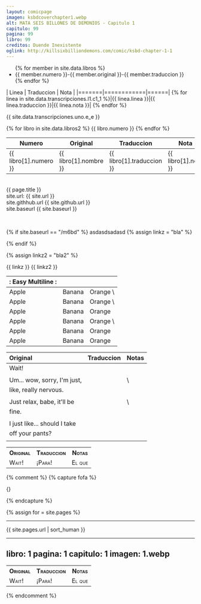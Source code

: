 ```yaml
---
layout: comicpage
imagen: ksbdcoverchapter1.webp
alt: MATA SEIS BILLONES DE DEMONIOS - Capitulo 1
capitulo: 99
pagina: 99
libro: 99
creditos: Duende Inexistente
oglink: http://killsixbilliondemons.com/comic/ksbd-chapter-1-1
---
```


<ul>
{% for member in site.data.libros %}
  <li>
    {{ member.numero }}-{{ member.original }}-{{ member.traduccion }}
  </li>
{% endfor %}
</ul>


| Linea | Traduccion | Nota | 
|=======|============|======|
{% for linea in site.data.transcripciones.l1.c1_1 %}|{{ linea.linea }}|{{ linea.traduccion }}|{{ linea.nota }}|
{% endfor %}

{{ site.data.transcripciones.uno.e_e }}

<table>
<thead>
<th>Numero</th><th>Original</th><th>Traduccion</th><th>Nota</th>
</thead>
{% for libro in site.data.libros2 %}

<tr>
<td>{{ libro[1].numero }}</td><td>{{ libro[1].nombre }}</td><td>{{ libro[1].traduccion }}</td><td>{{ libro[1].nota }}</td>
</tr>
{{ libro.numero }}
{% endfor %}
</table>

<br> {{ page.title }}<br> 
site.url: {{ site.url }}<br>
site.githhub.url {{ site.github.url }}<br>
site.baseurl {{ site.baseurl }}

<br>


{% if site.baseurl == "/m6bd" %}
asdasdsadasd
{% assign linkz = "bla" %}

{% endif %}

{% assign linkz2 = "bla2" %}

{{ linkz }}
{{ linkz2 }}



| :    Easy Multiline   : |||
| :----- | :----- | :------ |
| Apple  | Banana | Orange  \
| Apple  | Banana | Orange  \
| Apple  | Banana | Orange
| Apple  | Banana | Orange  \
| Apple  | Banana | Orange  |
| Apple  | Banana | Orange  |




|         Original             |        Traduccion                                |            Notas   |
|                     :-----   |         :-----                                   |            :------ |
|Wait!                         |                                                  |                    |
|                              |                                                  |                    |
|Um... wow, sorry, I'm just,   |                                                  |                    \
|like, really nervous.         |                                                  |                    |
|                              |                                                  |                    |
|Just relax, babe, it'll be    |                                                  |                    \
|fine.                         |                                                  |                    |
|                              |                                                  |                    |
|I just like... should I take  |                                                  |                    |
|off your pants?               |                                                  |                    |
|                              |                                                  |                    |





<table style="width:100%;font-variant: small-caps;">
<th> Original </th><th> Traduccion</th><th> Notas</th>
<tr><td>
Wait!
</td><td>
¡Para!
</td><td>
El que
</td></tr>
</table>




{% comment %}
{% capture fofa %}

{}

{% endcapture %}


{% assign for = site.pages %}



---

{{ site.pages.url | sort_human }}





---
libro: 1
pagina: 1
capitulo: 1
imagen: 1.webp
---


<table style="width:100%;font-variant: small-caps;">
<th> Original </th><th> Traduccion</th><th> Notas</th>
<tr><td>
Wait!
</td><td>
¡Para!
</td><td>
El que
</td></tr>
</table>

{% endcomment %}